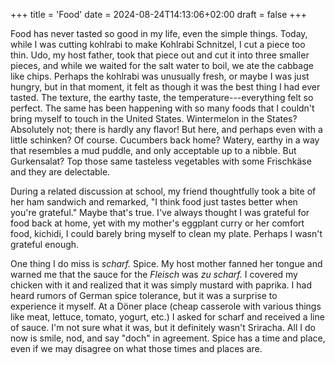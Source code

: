 +++
title = 'Food'
date = 2024-08-24T14:13:06+02:00
draft = false
+++

Food has never tasted so good in my life, even the simple things. Today, while I was cutting kohlrabi to make Kohlrabi Schnitzel, I cut a piece too thin. Udo, my host father, took that piece out and cut it into three smaller pieces, and while we waited for the salt water to boil, we ate the cabbage like chips. Perhaps the kohlrabi was unusually fresh, or maybe I was just hungry, but in that moment, it felt as though it was the best thing I had ever tasted. The texture, the earthy taste, the temperature---everything felt so perfect. The same has been happening with so many foods that I couldn't bring myself to touch in the United States. Wintermelon in the States? Absolutely not; there is hardly any flavor! But here, and perhaps even with a little schinken? Of course. Cucumbers back home? Watery, earthy in a way that resembles a mud puddle, and only acceptable up to a nibble. But Gurkensalat? Top those same tasteless vegetables with some Frischkäse and they are delectable.

During a related discussion at school, my friend thoughtfully took a bite of her ham sandwich and remarked, "I think food just tastes better when you're grateful." Maybe that's true. I've always thought I was grateful for food back at home, yet with my mother's eggplant curry or her comfort food, kichidi, I could barely bring myself to clean my plate. Perhaps I wasn't grateful enough.

One thing I do miss is *scharf.* Spice. My host mother fanned her tongue and warned me that the sauce for the *Fleisch* was *zu scharf.* I covered my chicken with it and realized that it was simply mustard with paprika. I had heard rumors of German spice tolerance, but it was a surprise to experience it myself. At a Döner place (cheap casserole with various things like meat, lettuce, tomato, yogurt, etc.) I asked for scharf and received a line of sauce. I'm not sure what it was, but it definitely wasn't Sriracha. All I do now is smile, nod, and say "doch" in agreement. Spice has a time and place, even if we may disagree on what those times and places are.



